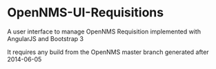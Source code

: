 OpenNMS-UI-Requisitions
=======================

A user interface to manage OpenNMS Requisition implemented with AngularJS and Bootstrap 3

It requires any build from the OpenNMS master branch generated after 2014-06-05

